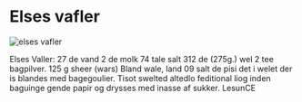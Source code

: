 # Elses vafler

![elses vafler](images/elses%20vafler.jpeg)

Elses
Valler:
27 de vand
2 de
molk
74 tale salt
312 de (275g.) wel
2 tee bagpilver.
125 g
sheer (wars)
Bland wale, land
09
salt de pisi det i welet der is blandes med bagegoulier.
Tisot swelted altedlo feditional liog inden baguinge
gende papir og drysses med inasse af sukker.
LesunCE
